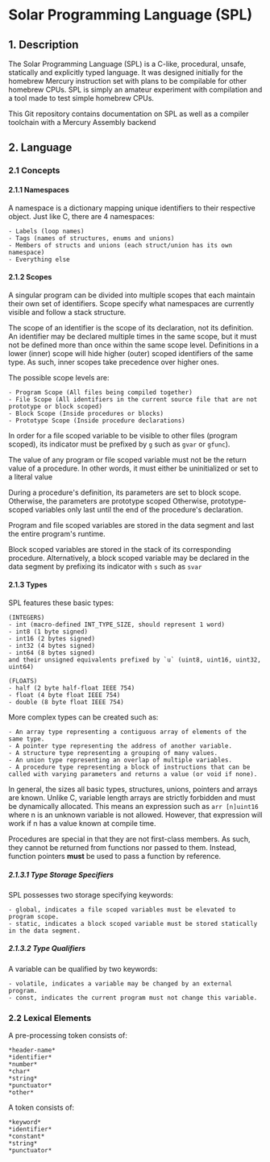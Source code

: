 # Solar Programming Language (SPL) #

## 1. Description ##

The Solar Programming Language (SPL) is a C-like, procedural, unsafe, statically and explicitly typed language.
It was designed initially for the homebrew Mercury instruction set with plans to be compilable for other homebrew CPUs.
SPL is simply an amateur experiment with compilation and a tool made to test simple homebrew CPUs.

This Git repository contains documentation on SPL as well as a compiler toolchain with a Mercury Assembly backend

## 2. Language ##

### 2.1 Concepts ###

#### 2.1.1 Namespaces ####
A namespace is a dictionary mapping unique identifiers to their respective object.
Just like C, there are 4 namespaces:

	- Labels (loop names)
	- Tags (names of structures, enums and unions)
	- Members of structs and unions (each struct/union has its own namespace)
	- Everything else

#### 2.1.2 Scopes ####
A singular program can be divided into multiple scopes that each maintain their own set of identifiers.
Scope specify what namespaces are currently visible and follow a stack structure.

The scope of an identifier is the scope of its declaration, not its definition.
An identifier may be declared multiple times in the same scope, but it must not be defined more than once within the same scope level.
Definitions in a lower (inner) scope will hide higher (outer) scoped identifiers of the same type.
As such, inner scopes take precedence over higher ones.

The possible scope levels are:
	
	- Program Scope (All files being compiled together)
	- File Scope (All identifiers in the current source file that are not prototype or block scoped)
	- Block Scope (Inside procedures or blocks)
	- Prototype Scope (Inside procedure declarations)

In order for a file scoped variable to be visible to other files (program scoped), its indicator must be prefixed by `g` such as `gvar` or `gfunc`).

The value of any program or file scoped variable must not be the return value of a procedure.
In other words, it must either be uninitialized or set to a literal value

During a procedure's definition, its parameters are set to block scope. Otherwise, the parameters are prototype scoped
Otherwise, prototype-scoped variables only last until the end of the procedure's declaration.

Program and file scoped variables are stored in the data segment and last the entire program's runtime.

Block scoped variables are stored in the stack of its corresponding procedure.
Alternatively, a block scoped variable may be declared in the data segment by prefixing its indicator with `s` such as `svar`

#### 2.1.3 Types ####
SPL features these basic types:
	
	(INTEGERS)
	- int (macro-defined INT_TYPE_SIZE, should represent 1 word)
	- int8 (1 byte signed)
	- int16 (2 bytes signed)
	- int32 (4 bytes signed)
	- int64 (8 bytes signed)
	and their unsigned equivalents prefixed by `u` (uint8, uint16, uint32, uint64)
	
	(FLOATS)
	- half (2 byte half-float IEEE 754)
	- float (4 byte float IEEE 754)
	- double (8 byte float IEEE 754)

More complex types can be created such as:

	- An array type representing a contiguous array of elements of the same type.
	- A pointer type representing the address of another variable.
	- A structure type representing a grouping of many values.
	- An union type representing an overlap of multiple variables.
	- A procedure type representing a block of instructions that can be called with varying parameters and returns a value (or void if none). 

In general, the sizes all basic types, structures, unions, pointers and arrays are known.
Unlike C, variable length arrays are strictly forbidden and must be dynamically allocated.
This means an expression such as `arr [n]uint16` where n is an unknown variable is not allowed.
However, that expression will work if n has a value known at compile time.

Procedures are special in that they are not first-class members.
As such, they cannot be returned from functions nor passed to them.
Instead, function pointers **must** be used to pass a function by reference.

##### 2.1.3.1 Type Storage Specifiers #####
SPL possesses two storage specifying keywords:
	
	- global, indicates a file scoped variables must be elevated to program scope.
	- static, indicates a block scoped variable must be stored statically in the data segment.

##### 2.1.3.2 Type Qualifiers #####
A variable can be qualified by two keywords:

	- volatile, indicates a variable may be changed by an external program.
	- const, indicates the current program must not change this variable.

### 2.2 Lexical Elements
A pre-processing token consists of:

	*header-name*
	*identifier*
	*number*
	*char*
	*string*
	*punctuator*
	*other*
	
A token consists of:

	*keyword*
	*identifier*
	*constant*
	*string*
	*punctuator*